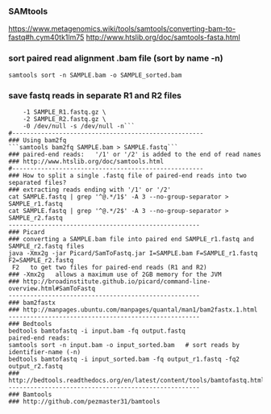### SAMtools
https://www.metagenomics.wiki/tools/samtools/converting-bam-to-fastq#h.cym40tk1lm75
http://www.htslib.org/doc/samtools-fasta.html
<br>
### sort paired read alignment .bam file (sort by name -n)
```samtools sort -n SAMPLE.bam -o SAMPLE_sorted.bam```
### save fastq reads in separate R1 and R2 files
```samtools fastq -@ 8 SAMPLE_sorted.bam \
    -1 SAMPLE_R1.fastq.gz \
    -2 SAMPLE_R2.fastq.gz \
    -0 /dev/null -s /dev/null -n```
#-----------------------------------------------------
### Using bam2fq
```samtools bam2fq SAMPLE.bam > SAMPLE.fastq```
### paired-end reads:   '/1' or '/2' is added to the end of read names
### http://www.htslib.org/doc/samtools.html
#-----------------------------------------------------
### How to split a single .fastq file of paired-end reads into two separated files?
### extracting reads ending with '/1' or '/2'
cat SAMPLE.fastq | grep '^@.*/1$' -A 3 --no-group-separator > SAMPLE_r1.fastq
cat SAMPLE.fastq | grep '^@.*/2$' -A 3 --no-group-separator > SAMPLE_r2.fastq
-----------------------------------------------------
### Picard
### converting a SAMPLE.bam file into paired end SAMPLE_r1.fastq and SAMPLE_r2.fastq files
java -Xmx2g -jar Picard/SamToFastq.jar I=SAMPLE.bam F=SAMPLE_r1.fastq F2=SAMPLE_r2.fastq
 F2   to get two files for paired-end reads (R1 and R2)
### -Xmx2g   allows a maximum use of 2GB memory for the JVM
### http://broadinstitute.github.io/picard/command-line-overview.html#SamToFastq
-----------------------------------------------------
### bam2fastx
### http://manpages.ubuntu.com/manpages/quantal/man1/bam2fastx.1.html
-----------------------------------------------------
### Bedtools
bedtools bamtofastq -i input.bam -fq output.fastq
paired-end reads:
samtools sort -n input.bam -o input_sorted.bam   # sort reads by identifier-name (-n)
bedtools bamtofastq -i input_sorted.bam -fq output_r1.fastq -fq2 output_r2.fastq
### http://bedtools.readthedocs.org/en/latest/content/tools/bamtofastq.html
-----------------------------------------------------
### Bamtools
### http://github.com/pezmaster31/bamtools
